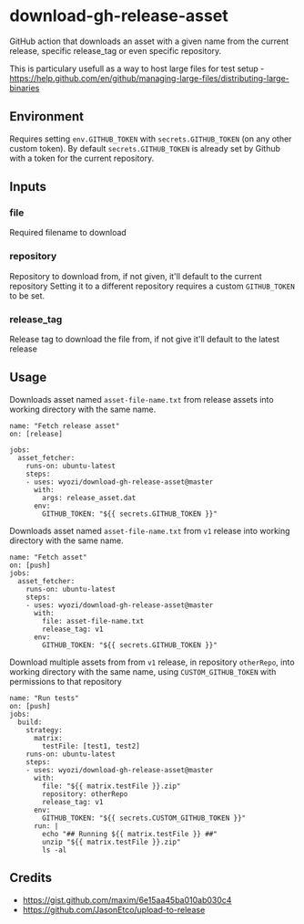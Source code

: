# download-gh-release-asset

GitHub action that downloads an asset with a given name from the current release, specific release_tag or even specific repository.

This is particulary usefull as a way to host large files for test setup - https://help.github.com/en/github/managing-large-files/distributing-large-binaries 

## Environment
Requires setting `env.GITHUB_TOKEN` with `secrets.GITHUB_TOKEN` (on any other custom token).
By default `secrets.GITHUB_TOKEN` is already set by Github with a token for the current repository.

## Inputs
### file
Required filename to download

### repository
Repository to download from, if not given, it'll default to the current repository
Setting it to a different repository requires a custom `GITHUB_TOKEN` to be set.

### release_tag
Release tag to download the file from, if not give it'll default to the latest release

## Usage

Downloads asset named `asset-file-name.txt` from release assets into working directory with the same name.
```
name: "Fetch release asset"
on: [release]

jobs:
  asset_fetcher:
    runs-on: ubuntu-latest
    steps:
    - uses: wyozi/download-gh-release-asset@master
      with:
        args: release_asset.dat
      env:
        GITHUB_TOKEN: "${{ secrets.GITHUB_TOKEN }}"
```

Downloads asset named `asset-file-name.txt` from `v1` release into working directory with the same name.
```
name: "Fetch asset"
on: [push]
jobs:
  asset_fetcher:
    runs-on: ubuntu-latest
    steps:
    - uses: wyozi/download-gh-release-asset@master
      with:
        file: asset-file-name.txt
        release_tag: v1
      env:
        GITHUB_TOKEN: "${{ secrets.GITHUB_TOKEN }}"
```

Download multiple assets from from `v1` release, in repository `otherRepo`, into working directory with the same name, using `CUSTOM_GITHUB_TOKEN` with permissions to that repository
```
name: "Run tests"
on: [push]
jobs:
  build:
    strategy:
      matrix:
        testFile: [test1, test2]
    runs-on: ubuntu-latest
    steps:
    - uses: wyozi/download-gh-release-asset@master
      with:
        file: "${{ matrix.testFile }}.zip"
        repository: otherRepo
        release_tag: v1
      env:
        GITHUB_TOKEN: "${{ secrets.CUSTOM_GITHUB_TOKEN }}"
      run: |
        echo "## Running ${{ matrix.testFile }} ##"
        unzip "${{ matrix.testFile }}.zip"
        ls -al
```

## Credits

- https://gist.github.com/maxim/6e15aa45ba010ab030c4
- https://github.com/JasonEtco/upload-to-release
